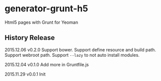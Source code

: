 # generator-grunt-h5
Html5 pages with Grunt for Yeoman



## History Release
2015.12.06  v0.2.0 Support bower. Support define resource and build path. Support webroot path. Support `--lazy` to not auto install modules.

2015.12.04  v0.1.0 Add more in Gruntfile.js

2015.11.29 v0.0.1 Init